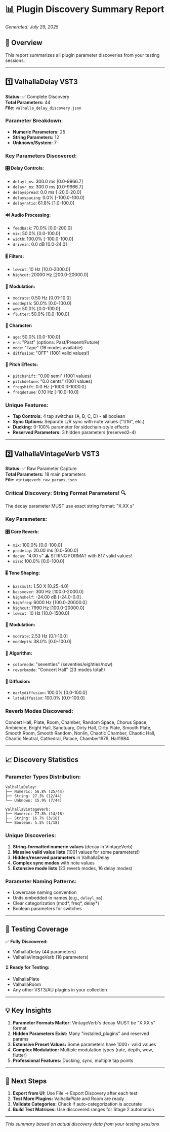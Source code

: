# 📊 Plugin Discovery Summary Report
*Generated: July 29, 2025*

## 🎯 Overview
This report summarizes all plugin parameter discoveries from your testing sessions.

---

## 1️⃣ ValhallaDelay VST3
**Status:** ✅ Complete Discovery  
**Total Parameters:** 44  
**File:** `valhalla_delay_discovery.json`

### Parameter Breakdown:
- **Numeric Parameters:** 25
- **String Parameters:** 12  
- **Unknown/System:** 7

### Key Parameters Discovered:

#### 🎛️ Delay Controls:
- `delayl_ms`: 300.0 ms [0.0-9966.7]
- `delayr_ms`: 300.0 ms [0.0-9966.7]
- `delayspread`: 0.0 ms [-20.0-20.0]
- `delayspacing`: 0.0% [-100.0-100.0]
- `delayratio`: 61.8% [1.0-100.0]

#### 🔊 Audio Processing:
- `feedback`: 70.0% [0.0-200.0]
- `mix`: 50.0% [0.0-100.0]
- `width`: 100.0% [-100.0-100.0]
- `drivein`: 0.0 dB [0.0-24.0]

#### 🎚️ Filters:
- `lowcut`: 10 Hz [10.0-2000.0]
- `highcut`: 20000 Hz [200.0-20000.0]

#### 🌊 Modulation:
- `modrate`: 0.50 Hz [0.01-10.0]
- `moddepth`: 50.0% [0.0-100.0]
- `wow`: 50.0% [0.0-100.0]
- `flutter`: 50.0% [0.0-100.0]

#### 🎨 Character:
- `age`: 50.0% [0.0-100.0]
- `era`: "Past" (options: Past/Present/Future)
- `mode`: "Tape" (16 modes available)
- `diffusion`: "OFF" (1001 valid values!)

#### 🎵 Pitch Effects:
- `pitchshift`: "0.00 semi" (1001 values)
- `pitchdetune`: "0.0 cents" (1001 values)
- `freqshift`: 0.0 Hz [-1000.0-1000.0]
- `freqdetune`: 0.10 Hz [-10.0-10.0]

### Unique Features:
- **Tap Controls:** 4 tap switches (A, B, C, D) - all boolean
- **Sync Options:** Separate L/R sync with note values ("1/16", etc.)
- **Ducking:** 0-100% parameter for sidechain-style effects
- **Reserved Parameters:** 3 hidden parameters (reserved2-4)

---

## 2️⃣ ValhallaVintageVerb VST3
**Status:** ✅ Raw Parameter Capture  
**Total Parameters:** 18 main parameters  
**File:** `vintageverb_raw_params.json`

### Critical Discovery: String Format Parameters! 🔍
The decay parameter MUST use exact string format: "X.XX s"

### Key Parameters:

#### 🎛️ Core Reverb:
- `mix`: 100.0% [0.0-100.0]
- `predelay`: 20.00 ms [0.0-500.0]
- `decay`: "4.00 s" ⚠️ STRING FORMAT with 817 valid values!
- `size`: 100.0% [0.0-100.0]

#### 🎚️ Tone Shaping:
- `bassmult`: 1.50 X [0.25-4.0]
- `bassxover`: 300 Hz [100.0-2000.0]
- `highshelf`: -24.00 dB [-24.0-0.0]
- `highfreq`: 6000 Hz [100.0-20000.0]
- `highcut`: 7990 Hz [100.0-20000.0]
- `lowcut`: 10 Hz [10.0-1500.0]

#### 🌊 Modulation:
- `modrate`: 2.53 Hz [0.1-10.0]
- `moddepth`: 38.0% [0.0-100.0]

#### 🎨 Algorithm:
- `colormode`: "seventies" (seventies/eighties/now)
- `reverbmode`: "Concert Hall" (23 modes total!)

#### 🔄 Diffusion:
- `earlydiffusion`: 100.0% [0.0-100.0]
- `latediffusion`: 100.0% [0.0-100.0]

### Reverb Modes Discovered:
Concert Hall, Plate, Room, Chamber, Random Space, Chorus Space, Ambience, Bright Hall, Sanctuary, Dirty Hall, Dirty Plate, Smooth Plate, Smooth Room, Smooth Random, Nonlin, Chaotic Chamber, Chaotic Hall, Chaotic Neutral, Cathedral, Palace, Chamber1979, Hall1984

---

## 📈 Discovery Statistics

### Parameter Types Distribution:
```
ValhallaDelay:
├── Numeric: 56.8% (25/44)
├── String: 27.3% (12/44)
└── Unknown: 15.9% (7/44)

ValhallaVintageVerb:
├── Numeric: 77.8% (14/18)
├── String: 16.7% (3/18)
└── Boolean: 5.5% (1/18)
```

### Unique Discoveries:
1. **String-formatted numeric values** (decay in VintageVerb)
2. **Massive valid value lists** (1001 values for some parameters!)
3. **Hidden/reserved parameters** in ValhallaDelay
4. **Complex sync modes** with note values
5. **Extensive mode lists** (23 reverb modes, 16 delay modes)

### Parameter Naming Patterns:
- Lowercase naming convention
- Units embedded in names (e.g., `delayl_ms`)
- Clear categorization (mod*, freq*, delay*)
- Boolean parameters for switches

---

## 🎯 Testing Coverage

✅ **Fully Discovered:**
- ValhallaDelay (44 parameters)
- ValhallaVintageVerb (18 parameters)

⏳ **Ready for Testing:**
- ValhallaPlate
- ValhallaRoom
- Any other VST3/AU plugins in your collection

---

## 💡 Key Insights

1. **Parameter Formats Matter:** VintageVerb's decay MUST be "X.XX s" format
2. **Hidden Parameters Exist:** Many "installed_plugins" and reserved params
3. **Extensive Preset Values:** Some parameters have 1000+ valid values
4. **Complex Modulation:** Multiple modulation types (rate, depth, wow, flutter)
5. **Professional Features:** Ducking, sync, multiple tap points

---

## 🚀 Next Steps

1. **Export from UI:** Use File → Export Discovery after each test
2. **Test More Plugins:** ValhallaPlate and Room are ready
3. **Validate Categories:** Check if auto-categorization is accurate
4. **Build Test Matrices:** Use discovered ranges for Stage 2 automation

---

*This summary based on actual discovery data from your testing sessions*